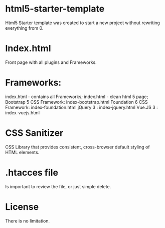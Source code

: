 # html5-starter-template
Html5 Starter template was created to start a new project without rewriting everything from 0.

# Index.html
Front page with all plugins and Frameworks.

# Frameworks:
index.html - contains all Frameworks;
index.html - clean html 5 page;
Bootstrap 5 CSS Framework: index-bootstrap.html
Foundation 6 CSS Framework: index-foundation.html
jQuery 3 : index-jquery.html
Vue.JS 3 : index-vuejs.html

# CSS Sanitizer
CSS Library that provides consistent, cross-browser default styling of HTML elements.

# .htacces file
Is important to review the file, or just simple delete.

# License
There is no limitation.

